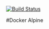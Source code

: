 [![Build Status](https://travis-ci.org/faizanbashir/docker-alpine.svg?branch=master)](https://travis-ci.org/faizanbashir/docker-alpine)

#Docker Alpine